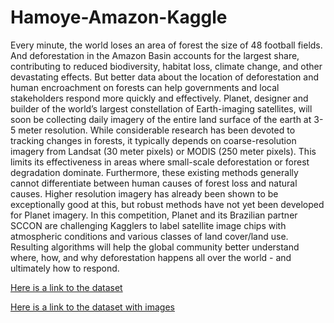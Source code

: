 # Hamoye-Amazon-Kaggle
Every minute, the world loses an area of forest the size of 48 football fields. And deforestation in the Amazon Basin accounts for the largest share, contributing to reduced biodiversity, habitat loss, climate change, and other devastating effects. But better data about the location of deforestation and human encroachment on forests can help governments and local stakeholders respond more quickly and effectively.  Planet, designer and builder of the world’s largest constellation of Earth-imaging satellites, will soon be collecting daily imagery of the entire land surface of the earth at 3-5 meter resolution. While considerable research has been devoted to tracking changes in forests, it typically depends on coarse-resolution imagery from Landsat (30 meter pixels) or MODIS (250 meter pixels). This limits its effectiveness in areas where small-scale deforestation or forest degradation dominate.  Furthermore, these existing methods generally cannot differentiate between human causes of forest loss and natural causes. Higher resolution imagery has already been shown to be exceptionally good at this, but robust methods have not yet been developed for Planet imagery.  In this competition, Planet and its Brazilian partner SCCON are challenging Kagglers to label satellite image chips with atmospheric conditions and various classes of land cover/land use. Resulting algorithms will help the global community better understand where, how, and why deforestation happens all over the world - and ultimately how to respond.

[Here is a link to the dataset](https://www.kaggle.com/c/planet-understanding-the-amazon-from-space)

[Here is a link to the dataset with images](https://www.kaggle.com/nikitarom/planets-dataset)
